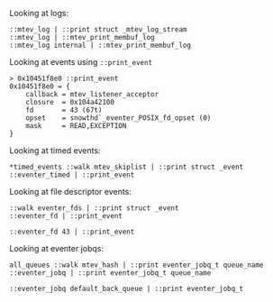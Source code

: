 Looking at logs:

    ::mtev_log | ::print struct _mtev_log_stream
    ::mtev_log | ::mtev_print_membuf_log
    ::mtev_log internal | ::mtev_print_membuf_log

Looking at events using `::print_event`

    > 0x10451f8e0 ::print_event
    0x10451f8e0 = {
        callback = mtev_listener_acceptor
        closure  = 0x104a42100
        fd       = 43 (67t)
        opset    = snowthd`_eventer_POSIX_fd_opset (0)
        mask     = READ,EXCEPTION
    }

Looking at timed events:

    *timed_events ::walk mtev_skiplist | ::print struct _event
    ::eventer_timed | ::print_event

Looking at file descriptor events:

    ::walk eventer_fds | ::print struct _event
    ::eventer_fd | ::print_event

    ::eventer_fd 43 | ::print_event

Looking at eventer jobqs:

    all_queues ::walk mtev_hash | ::print eventer_jobq_t queue_name
    ::eventer_jobq | ::print eventer_jobq_t queue_name

    ::eventer_jobq default_back_queue | ::print eventer_jobq_t
